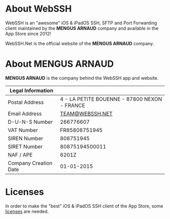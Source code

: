 # About WebSSH
WebSSH is an "awesome" iOS & iPadOS SSH, SFTP and Port Forwarding client maintained by the **MENGUS ARNAUD** company and available in the App Store since 2012!

WebSSH.Net is the official website of the **MENGUS ARNAUD** company.

# About MENGUS ARNAUD
**MENGUS ARNAUD** is the company behind the WebSSH app and website.

| Legal Information |  |
| --- | --- |
| Postal Address | 4 - LA PETITE BOUENNE - 87800 NEXON - FRANCE |
| Email Address | TEAM@WEBSSH.NET |
| D-U-N-S Number | 266776607 |
| VAT Number | FR85808751945 |
| SIREN Number | 808751945 |
| SIRET Number | 80875194500011 |
| NAF / APE | 6201Z |
| Company Creation Date | 01-01-2015 |

# Licenses
In order to make the "best" iOS & iPadOS SSH client of the App Store, some [licenses](/documentation/licenses/) are needed.
